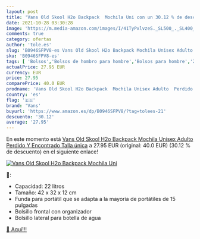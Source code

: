 ```yaml
---
layout: post
title: 'Vans Old Skool H2o Backpack  Mochila Uni con un 30.12 % de descuento'
date: 2021-10-28 03:30:28
image: 'https://m.media-amazon.com/images/I/41TyPxlvzeS._SL500_._SL400_.jpg'
comments: true
category: ofertas
author: 'tole.es'
slug: 'B0946SFPV8-es Vans Old Skool H2o Backpack Mochila Unisex Adulto Perdido...'
sku: 'B0946SFPV8-es'
tags: [ 'Bolsos','Bolsos de hombro para hombre','Bolsos para hombre','Zapatos y complementos','backpack','mochila','unisex','vans', ]
actualPrice: 27.95 EUR
currency: EUR
price: 27.95
comparePrice: 40.0 EUR
prodname: 'Vans Old Skool H2o Backpack  Mochila Unisex Adulto  Perdido Y Encontrado  Talla única'
country: 'es'
flag: '🇪🇸'
brand: 'Vans'
buyurl: 'https://www.amazon.es/dp/B0946SFPV8/?tag=tolees-21'
descuento: '30.12'
average: '27.95'
---
```


En este momento está [Vans Old Skool H2o Backpack  Mochila Unisex Adulto  Perdido Y Encontrado  Talla única](https://www.amazon.es/dp/B0946SFPV8/?tag=tolees-21) a 27.95 EUR (original: 40.0 EUR) (30.12 %  de descuento) en el siguiente enlace!

[![Vans Old Skool H2o Backpack  Mochila Uni](https://m.media-amazon.com/images/I/41TyPxlvzeS._SL500_._SL400_.jpg)](https://www.amazon.es/dp/B0946SFPV8/?tag=tolees-21)

🔎:

- Capacidad: 22 litros
- Tamaño: 42 x 32 x 12 cm
- Funda para portátil que se adapta a la mayoría de portátiles de 15 pulgadas
- Bolsillo frontal con organizador
- Bolsillo lateral para botella de agua

[🛒 Aquí!!!](https://www.amazon.es/dp/B0946SFPV8/?tag=tolees-21)
